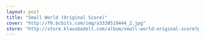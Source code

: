```yaml
---
layout: post
title: "Small World (Original Score)"
cover: "http://f0.bcbits.com/img/a3338519444_2.jpg"
store: "http://store.klausbadelt.com/album/small-world-original-score?pk=170"
---
```


